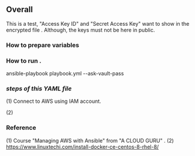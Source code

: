 ## Overall
This is a test,  "Access Key ID" and "Secret Access Key" want to show in the encrypted file . Although, the keys must not be here in public.


### How to prepare variables


### How to run .
ansible-playbook playbook.yml --ask-vault-pass


### *steps of this YAML file*
(1) Connect to AWS using IAM account.

(2) 



### Reference
(1) Course "Managing AWS with Ansible" from "A CLOUD GURU" .
(2) https://www.linuxtechi.com/install-docker-ce-centos-8-rhel-8/
